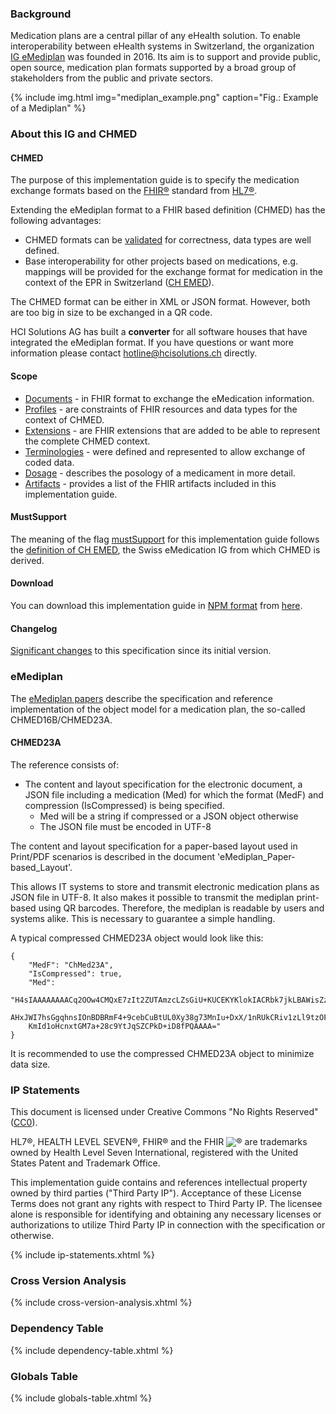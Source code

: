 ### Background

Medication plans are a central pillar of any eHealth solution. To enable interoperability between eHealth systems in Switzerland, the organization [IG eMediplan](http://emediplan.ch/de/home) was founded in 2016. Its aim is to support and provide public, open source, medication plan formats supported by a broad group of stakeholders from the public and private sectors.

{% include img.html img="mediplan_example.png" caption="Fig.: Example of a Mediplan" %}

### About this IG and CHMED

#### CHMED
The purpose of this implementation guide is to specify the medication exchange formats based on the [FHIR®](https://www.hl7.org/fhir/) standard from [HL7®](https://www.hl7.org/).

Extending the eMediplan format to a FHIR based definition (CHMED) has the following advantages:
* CHMED formats can be [validated](https://www.hl7.org/fhir/validation.html) for correctness, data types are well defined. 
* Base interoperability for other projects based on medications, e.g. mappings will be provided for the exchange format for medication in the context of the EPR in Switzerland ([CH EMED](http://fhir.ch/ig/ch-emed/index.html)).

The CHMED format can be either in XML or JSON format. However, both are too big in size to be exchanged in a QR code.

HCI Solutions AG has built a **converter** for all software houses that have integrated the eMediplan format. If you have questions or want more information please contact <hotline@hcisolutions.ch> directly.

#### Scope
* [Documents](documents.html) - in FHIR format to exchange the eMedication information.
* [Profiles](profiles.html) - are constraints of FHIR resources and data types for the context of CHMED.
* [Extensions](extensions.html) - are FHIR extensions that are added to be able to represent the complete CHMED context.
* [Terminologies](terminology.html) - were defined and represented to allow exchange of coded data.
* [Dosage](dosage.html) - describes the posology of a medicament in more detail.
* [Artifacts](artifacts.html) - provides a list of the FHIR artifacts included in this implementation guide.

#### MustSupport
The meaning of the flag [mustSupport](https://www.hl7.org/fhir/profiling.html#mustsupport) for this implementation guide follows the [definition of CH EMED](https://fhir.ch/ig/ch-emed/index.html#mustsupport), the Swiss eMedication IG from which CHMED is derived.

#### Download
You can download this implementation guide in [NPM format](https://confluence.hl7.org/display/FHIR/NPM+Package+Specification) from [here](package.tgz).

#### Changelog
[Significant changes](changelog.html) to this specification since its initial version.

### eMediplan
The [eMediplan papers](https://emediplan.ch/software-anbieter/spezifikationen/) describe the specification and reference implementation of the object model for a medication plan, the so-called CHMED16B/CHMED23A.

#### CHMED23A
The reference consists of:
* The content and layout specification for the electronic document, a JSON file including a medication (Med) for which the format (MedF) and compression (IsCompressed) is being specified.
   * Med will be a string if compressed or a JSON object otherwise
   * The JSON file must be encoded in UTF-8

The content and layout specification for a paper-based layout used in Print/PDF scenarios is described in the document 'eMediplan_Paper-based_Layout'.

This allows IT systems to store and transmit electronic medication plans as JSON file in UTF-8. It also makes it possible to transmit the mediplan print-based using QR barcodes. Therefore, the mediplan is readable by users and systems alike. This is necessary to guarantee a simple handling.

A typical compressed CHMED23A object would look like this:
```
{ 
    "MedF": "ChMed23A", 
    "IsCompressed": true, 
    "Med": 
    "H4sIAAAAAAAACq2OOw4CMQxE7zIt2ZUTAmzcLZsGiU+KUCEKYKlokIACRbk7jkLBAWisZz/NyAmb6/g
    AHxJWI7hsGgqhnsIOnBDBRmF4+9cebCuBtUL0Xy38g73MnIu+DxX/1nRUkCRiv1zLl9tzOF1uIloqxj9FGT
    KmId1oHcnxtGM7a+28c9YtJqSZCPkD+iD8fPQAAAA=" 
}
```
It is recommended to use the compressed CHMED23A object to minimize data size.


### IP Statements
This document is licensed under Creative Commons "No Rights Reserved" ([CC0](https://creativecommons.org/publicdomain/zero/1.0/)).

HL7®, HEALTH LEVEL SEVEN®, FHIR® and the FHIR <img src="icon-fhir-16.png" style="float: none; margin: 0px; padding: 0px; vertical-align: bottom"/>&reg; are trademarks owned by Health Level Seven International, registered with the United States Patent and Trademark Office.

This implementation guide contains and references intellectual property owned by third parties ("Third Party IP"). Acceptance of these License Terms does not grant any rights with respect to Third Party IP. The licensee alone is responsible for identifying and obtaining any necessary licenses or authorizations to utilize Third Party IP in connection with the specification or otherwise.

{% include ip-statements.xhtml %}

### Cross Version Analysis

{% include cross-version-analysis.xhtml %}

### Dependency Table

{% include dependency-table.xhtml %}

### Globals Table

{% include globals-table.xhtml %}